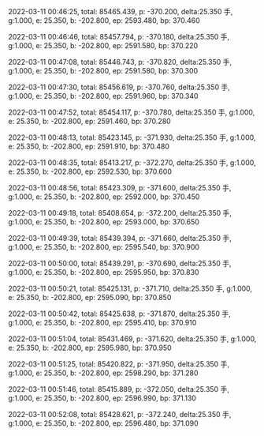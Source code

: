2022-03-11 00:46:25, total: 85465.439, p: -370.200, delta:25.350 手, g:1.000, e: 25.350, b: -202.800, ep: 2593.480, bp: 370.460

2022-03-11 00:46:46, total: 85457.794, p: -370.180, delta:25.350 手, g:1.000, e: 25.350, b: -202.800, ep: 2591.580, bp: 370.220

2022-03-11 00:47:08, total: 85446.743, p: -370.820, delta:25.350 手, g:1.000, e: 25.350, b: -202.800, ep: 2591.580, bp: 370.300

2022-03-11 00:47:30, total: 85456.619, p: -370.760, delta:25.350 手, g:1.000, e: 25.350, b: -202.800, ep: 2591.960, bp: 370.340

2022-03-11 00:47:52, total: 85454.117, p: -370.780, delta:25.350 手, g:1.000, e: 25.350, b: -202.800, ep: 2591.460, bp: 370.280

2022-03-11 00:48:13, total: 85423.145, p: -371.930, delta:25.350 手, g:1.000, e: 25.350, b: -202.800, ep: 2591.910, bp: 370.480

2022-03-11 00:48:35, total: 85413.217, p: -372.270, delta:25.350 手, g:1.000, e: 25.350, b: -202.800, ep: 2592.530, bp: 370.600

2022-03-11 00:48:56, total: 85423.309, p: -371.600, delta:25.350 手, g:1.000, e: 25.350, b: -202.800, ep: 2592.000, bp: 370.450

2022-03-11 00:49:18, total: 85408.654, p: -372.200, delta:25.350 手, g:1.000, e: 25.350, b: -202.800, ep: 2593.000, bp: 370.650

2022-03-11 00:49:39, total: 85439.394, p: -371.660, delta:25.350 手, g:1.000, e: 25.350, b: -202.800, ep: 2595.540, bp: 370.900

2022-03-11 00:50:00, total: 85439.291, p: -370.690, delta:25.350 手, g:1.000, e: 25.350, b: -202.800, ep: 2595.950, bp: 370.830

2022-03-11 00:50:21, total: 85425.131, p: -371.710, delta:25.350 手, g:1.000, e: 25.350, b: -202.800, ep: 2595.090, bp: 370.850

2022-03-11 00:50:42, total: 85425.638, p: -371.870, delta:25.350 手, g:1.000, e: 25.350, b: -202.800, ep: 2595.410, bp: 370.910

2022-03-11 00:51:04, total: 85431.469, p: -371.620, delta:25.350 手, g:1.000, e: 25.350, b: -202.800, ep: 2595.980, bp: 370.950

2022-03-11 00:51:25, total: 85420.822, p: -371.950, delta:25.350 手, g:1.000, e: 25.350, b: -202.800, ep: 2598.290, bp: 371.280

2022-03-11 00:51:46, total: 85415.889, p: -372.050, delta:25.350 手, g:1.000, e: 25.350, b: -202.800, ep: 2596.990, bp: 371.130

2022-03-11 00:52:08, total: 85428.621, p: -372.240, delta:25.350 手, g:1.000, e: 25.350, b: -202.800, ep: 2596.480, bp: 371.090